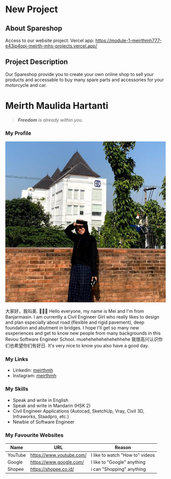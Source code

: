 # New Project
## About Spareshop
Access to our website project:
Vercel app: https://module-1-meirthmh777-e43ip4opj-meirth-mhs-projects.vercel.app/

## Project Description
Our Spareshop provide you to create your own online shop to sell your products and accessable to buy many spare parts and accessories for your motorcycle and car.

# Meirth Maulida Hartanti
> _**Freedom** is already within you._

### My Profile
![meirthmhimage](meirthmh.jpg)

大家好，我叫美. 💃🏻✨
Hello everyone, my name is Mei and I'm from Banjarmasin. I am currently a Civil Engineer Girl who really likes to design and plan especially about road (flexible and rigid pavement), deep foundation and abutment in bridges. 
I hope I'll get so many new esxperiences and get to know new people from many backgrounds in this Revou Software Engineer School. muehehehehehehehhehe
我很高兴认识你们也希望你们有好日.
It's very nice to know you also have a good day.

### My Links
- Linkedin: [meirthmh](https://www.linkedin.com/in/meirth-maulida-hartanti-241a1b183/)
- Instagram: [meirthmh](https://instagram.com/meirthmh/)

### My Skills
- Speak and write in English
- Speak and write in Mandarin (HSK 2)
- Civil Engineer Applications (Autocad, SketchUp, Vray, Civil 3D, Infraworks, Staadpro, etc.)
- Newbie of Software Engineer 

### My Favourite Websites
| Name      | URL                       | Reason                           |
| --------- | ------------------------  | -------------------------------- |
| YouTube   | https://www.youtube.com/  | I like to watch "How to" videos  |
| Google    | https://www.google.com/   | I like to "Google" anything      |
| Shopee    | https://shopee.co.id/     | i can "Shopping" anything        |
